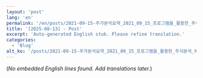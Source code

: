 ```yaml
---
layout: 'post'
lang: 'en'
permalink: '/en/posts/2021-09-15-주가분석요약_2021_09_15_프로그램을_활용한_주식분석_예상결과_19_16_23/'
title: '[2025-08-13] - Post'
excerpt: 'Auto-generated English stub. Please refine translation.'
categories:
  - 'Blog'
alt_ko: '/posts/2021-09-15-주가분석요약_2021_09_15_프로그램을_활용한_주식분석_예상결과_19_16_23/'
---
```


(*No embedded English lines found. Add translations later.*)
